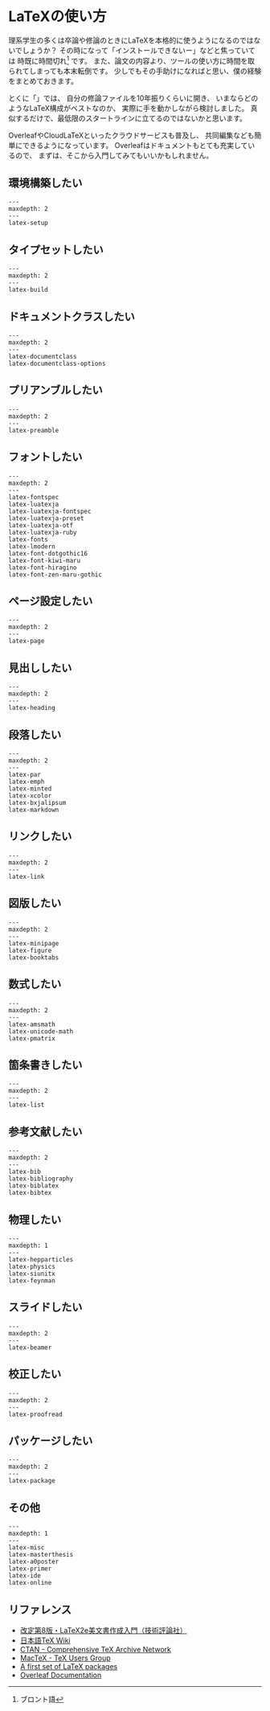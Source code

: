 # LaTeXの使い方

理系学生の多くは卒論や修論のときにLaTeXを本格的に使うようになるのではないでしょうか？
その時になって「インストールできないー」などと焦っていては 時既に時間切れ[^bronto] です。
また、論文の内容より、ツールの使い方に時間を取られてしまっても本末転倒です。
少しでもその手助けになればと思い、僕の経験をまとめておきます。

とくに「[](./latex-masterthesis.md)」では、
自分の修論ファイルを10年振りくらいに開き、
いまならどのようなLaTeX構成がベストなのか、
実際に手を動かしながら検討しました。
真似するだけで、最低限のスタートラインに立てるのではないかと思います。

OverleafやCloudLaTeXといったクラウドサービスも普及し、
共同編集なども簡単にできるようになっています。
Overleafはドキュメントもとても充実しているので、
まずは、そこから入門してみてもいいかもしれません。

[^bronto]: ブロント語

## 環境構築したい

```{toctree}
---
maxdepth: 2
---
latex-setup
```

## タイプセットしたい

```{toctree}
---
maxdepth: 2
---
latex-build
```

## ドキュメントクラスしたい

```{toctree}
---
maxdepth: 2
---
latex-documentclass
latex-documentclass-options
```

## プリアンブルしたい

```{toctree}
---
maxdepth: 2
---
latex-preamble
```

## フォントしたい

```{toctree}
---
maxdepth: 2
---
latex-fontspec
latex-luatexja
latex-luatexja-fontspec
latex-luatexja-preset
latex-luatexja-otf
latex-luatexja-ruby
latex-fonts
latex-lmodern
latex-font-dotgothic16
latex-font-kiwi-maru
latex-font-hiragino
latex-font-zen-maru-gothic
```

## ページ設定したい

```{toctree}
---
maxdepth: 2
---
latex-page
```

## 見出ししたい

```{toctree}
---
maxdepth: 2
---
latex-heading
```

## 段落したい

```{toctree}
---
maxdepth: 2
---
latex-par
latex-emph
latex-minted
latex-xcolor
latex-bxjalipsum
latex-markdown
```

## リンクしたい

```{toctree}
---
maxdepth: 2
---
latex-link
```

## 図版したい

```{toctree}
---
maxdepth: 2
---
latex-minipage
latex-figure
latex-booktabs
```

## 数式したい

```{toctree}
---
maxdepth: 2
---
latex-amsmath
latex-unicode-math
latex-pmatrix
```

## 箇条書きしたい

```{toctree}
---
maxdepth: 2
---
latex-list
```

## 参考文献したい

```{toctree}
---
maxdepth: 2
---
latex-bib
latex-bibliography
latex-biblatex
latex-bibtex
```

## 物理したい

```{toctree}
---
maxdepth: 1
---
latex-hepparticles
latex-physics
latex-siunitx
latex-feynman
```

## スライドしたい

```{toctree}
---
maxdepth: 2
---
latex-beamer
```

## 校正したい

```{toctree}
---
maxdepth: 2
---
latex-proofread
```

## パッケージしたい

```{toctree}
---
maxdepth: 2
---
latex-package
```

## その他

```{toctree}
---
maxdepth: 1
---
latex-misc
latex-masterthesis
latex-a0poster
latex-primer
latex-ide
latex-online
```

## リファレンス

- [改定第8版・LaTeX2e美文書作成入門（技術評論社）](https://gihyo.jp/book/2020/978-4-297-11712-2)
- [日本語TeX Wiki](https://texwiki.texjp.org)
- [CTAN - Comprehensive TeX Archive Network](https://ctan.org/)
- [MacTeX - TeX Users Group](https://tug.org/mactex/)
- [A first set of LaTeX packages](https://tug.org/TUGboat/tb41-2/tb128heff-packages.pdf)
- [Overleaf Documentation](https://www.overleaf.com/learn)
